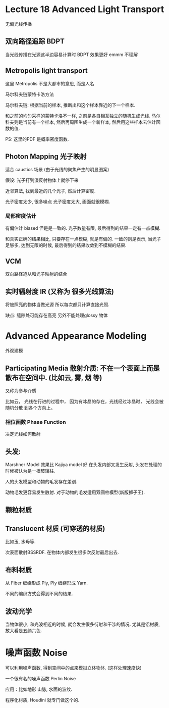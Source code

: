 # Lecture 18 Advanced Light Transport


无偏光线传播

## 双向路径追踪  BDPT

当光线传播在光源这半边容易计算时  BDPT 效果更好     emmm 不理解

## Metropolis light transport

这里 Metropolis 不是大都市的意思, 而是人名

马尔科夫链蒙特卡洛方法

马尔科夫链: 根据当前的样本, 推断出和这个样本靠近的下一个样本.

和之前的均匀采样的蒙特卡洛不一样, 之前是各自相互独立的随机生成光线.
马尔科夫则是当前有一个样本, 然后再周围生成一个新样本, 然后用这些样本去估计函数的值.



PS: 这里的PDF 是概率密度函数.


## Photon Mapping 光子映射

适合 caustics 场景  (由于光线的聚焦产生的明显图案)

假设: 光子打到漫反射物体上就停下来

近邻算法, 找到最近的几个光子, 然后计算密度.

光子密度太少, 很多噪点
光子密度太大, 画面就很模糊.

### 局部密度估计

有偏估计 biased  但是是一致的.
光子数量有限, 最后得到的结果一定有一点模糊.

和真实正确的结果相比, 只要存在一点模糊, 就是有偏的.
一致的则是表示, 当光子足够多, 达到无限的时候, 最后得到的结果收敛到不模糊的结果.


## VCM
双向路径追从和光子映射的结合


## 实时辐射度 IR  (又称为 很多光线算法)
将被照亮的物体当做光源  所以每次都只计算直接光照.

缺点: 缝隙处可能存在高亮 另外不能处理glossy 物体

# Advanced Appearance Modeling
外观建模

## Participating Media 散射介质: 不在一个表面上而是散布在空间中. (比如云, 雾, 烟 等)
又称为参与介质

比如云， 光线在行进的过程中， 因为有冰晶的存在，光线经过冰晶时， 光线会被随机分散 到各个方向上。

### 相位函数 Phase Function
决定光线如何散射


## 头发:
Marshner Model 效果比 Kajiya model 好
在头发内部又发生反射, 头发在处理的时候被认为是一根玻璃柱.

人的头发模型和动物的毛发存在差别.

动物毛发更容易发生散射. 对于动物的毛发适用双圆柱模型(新版狮子王).

## 颗粒材质

## Translucent 材质 (可穿透的材质)

比如玉, 水母等.

次表面散射BSSRDF. 在物体内部发生很多次反射最后出去.

## 布料材质
从 Fiber 缠绕形成 Ply, Ply 缠绕形成 Yarn.

不同的编织方式会得到不同的结果.

## 波动光学
当物体很小, 和光波相近的时候, 就会发生很多衍射和干涉的情况.
尤其是铝材质, 放大看是五颜六色.

# 噪声函数 Noise
可以利用噪声函数, 得到空间中的点来模拟立体物体. (这样处理速度快)

一个很有名的噪声函数 Perlin Noise

应用：比如地形 山脉, 水面的波纹.

程序化材质, Houdini 就专门做这个的.
